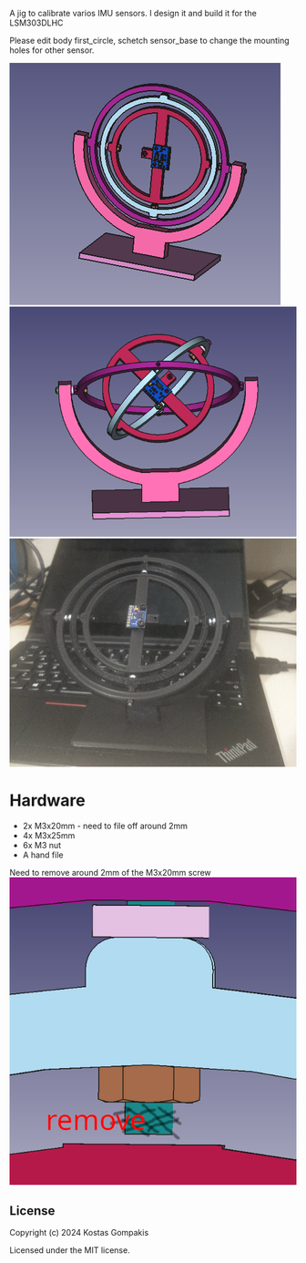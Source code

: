 
A jig to calibrate varios IMU sensors. I design it and build it for the LSM303DLHC

Please edit body first_circle, schetch sensor_base to change the mounting holes for other sensor.


![1](./1.png)
![2](./2.png)
![reality](./3d_printed.jpg)



# Hardware

- 2x M3x20mm - need to file off around 2mm
- 4x M3x25mm
- 6x M3 nut
- A hand file

Need to remove around 2mm of the M3x20mm screw
![file](./file.png)


## License

Copyright (c) 2024 Kostas Gompakis

Licensed under the MIT license.
